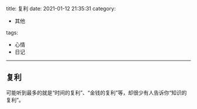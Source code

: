title: 复利
date: 2021-01-12 21:35:31
category:

- 其他

tags:

- 心情
- 日记

------

## 复利
可能听到最多的就是“时间的复利”、“金钱的复利”等，却很少有人告诉你“知识的复利”。
